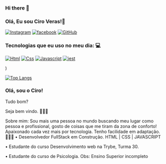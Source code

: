 ### Hi there 👋
### Olá, Eu sou Ciro Veras!🤙

[![Instagram](https://img.shields.io/badge/Instagram-E4405F?style=for-the-badge&logo=instagram&logoColor=white)](https://sujeitoprogramador.com)
[![facebook](https://img.shields.io/badge/Facebook-1877F2?style=for-the-badge&logo=facebook&logoColor=white)](https://www.facebook.com/)
[![GitHub](https://img.shields.io/badge/GitHub-100000?style=for-the-badge&logo=github&logoColor=white)](https://github.com/Cirov10?tab=overview&from=2023-02-01&to=2023-02-28)


### Tecnologias que eu uso no meu dia: 💻


[![Html](https://img.shields.io/badge/HTML5-E34F26?style=for-the-badge&logo=html5&logoColor=white)](https://sujeitoprogramador.com)
[![Css](https://img.shields.io/badge/CSS-239120?&style=for-the-badge&logo=css3&logoColor=white)](https://sujeitoprogramador.com)
[![Javascript](https://img.shields.io/badge/JavaScript-F7DF1E?style=for-the-badge&logo=javascript&logoColor=black)](https://sujeitoprogramador.com)
[![jest](https://img.shields.io/badge/Jest-323330?style=for-the-badge&logo=Jest&logoColor=white)](https://sujeitoprogramador.com)

)

[![Top Langs](https://github-readme-stats.vercel.app/api/top-langs/?username=anuraghazra&layout=compact)](https://github.com/Cirov10/github-readme-stats)


### Olá, sou o Ciro! 
Tudo bom? 

Seja bem vindo. 👨🏽‍💻

Sobre mim: Sou mais uma pessoa no mundo buscando meu lugar como pessoa e profissional, gosto de coisas que me tiram da zona de conforto! Apaixonado cada vez mais por tecnologia.
Tenho facilidade em adaptação.
 👨🏽‍💻
• Desenvolvedor FullStack em Construção.
HTML | CSS | JAVASCRIPT

• Estudante do curso Desenvolvimento web na Trybe, Turma 30.

• Estudante do curso de Psicologia.
Obs: Ensino Superior incompleto
